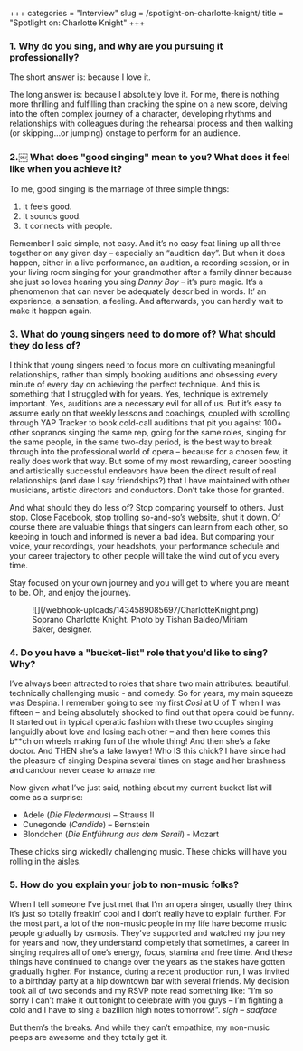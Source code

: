 +++
categories = "Interview"
slug = /spotlight-on-charlotte-knight/
title = "Spotlight on: Charlotte Knight"
+++

### 1. Why do you sing, and why are you pursuing it professionally?

The short answer is: because I love it. 

The long answer is: because I absolutely love it. For me, there is nothing more thrilling and fulfilling than cracking the spine on a new score, delving into the often complex journey of a character, developing rhythms and relationships with colleagues during the rehearsal process and then walking (or skipping...or jumping) onstage to perform for an audience.


### 2.￼ What does "good singing" mean to you? What does it feel like when you achieve it? 

To me, good singing is the marriage of three simple things:

1. It feels good.
2. It sounds good.
3. It connects with people.

Remember I said simple, not easy. And it’s no easy feat lining up all three together on any given day – especially an “audition day”. But when it does happen, either in a live performance, an audition, a recording session, or in your living room singing for your grandmother after a family dinner because she just so loves hearing you sing *Danny Boy* – it’s pure magic. It’s a phenomenon that can never be adequately described in words. It’ an experience, a sensation, a feeling. And afterwards, you can hardly wait to make it happen again.


### 3. What do young singers need to do more of? What should they do less of?

I think that young singers need to focus more on cultivating meaningful relationships, rather than simply booking auditions and obsessing every minute of every day on achieving the perfect technique. And this is something that I struggled with for years. Yes, technique is extremely important. Yes, auditions are a necessary evil for all of us. But it’s easy to assume early on that weekly lessons and coachings, coupled with scrolling through YAP Tracker to book cold-call auditions that pit you against 100+ other sopranos singing the same rep, going for the same roles, singing for the same people, in the same two-day period, is the best way to break through into the professional world of opera – because for a chosen few, it really does work that way. But some of my most rewarding, career boosting and artistically successful endeavors have been the direct result of real relationships (and dare I say friendships?) that I have maintained with other musicians, artistic directors and conductors. Don’t take those for granted.

And what should they do less of? Stop comparing yourself to others. Just stop. Close Facebook, stop trolling so-and-so’s website, shut it down. Of course there are valuable things that singers can learn from each other, so keeping in touch and informed is never a bad idea. But comparing your voice, your recordings, your headshots, your performance schedule and your career trajectory to other people will take the wind out of you every time.

Stay focused on your own journey and you will get to where you are meant to be. Oh, and enjoy the journey.

<figure data-type="image">
![](/webhook-uploads/1434589085697/CharlotteKnight.png)
<figcaption>Soprano Charlotte Knight. Photo by Tishan Baldeo/Miriam Baker, designer.</figcaption>
</figure>

### 4. Do you have a "bucket-list" role that you'd like to sing? Why?

I’ve always been attracted to roles that share two main attributes: beautiful, technically challenging music - and comedy. So for years, my main squeeze was Despina. I remember going to see my first *Così* at U of T when I was fifteen – and being absolutely shocked to find out that opera could be funny. It started out in typical operatic fashion with these two couples singing languidly about love and losing each other – and then here comes this b\*\*ch on wheels making fun of the whole thing! And then she’s a fake doctor. And THEN she’s a fake lawyer! Who IS this chick? I have since had the pleasure of singing Despina several times on stage and her brashness and candour never cease to amaze me.

Now given what I’ve just said, nothing about my current bucket list will come as a surprise:

- Adele (*Die Fledermaus*) – Strauss II
- Cunegonde (*Candide*) – Bernstein
- Blondchen (*Die Entführung aus dem Serail*) - Mozart

These chicks sing wickedly challenging music. These chicks will have you rolling in the aisles.

### 5. How do you explain your job to non-music folks?

When I tell someone I’ve just met that I’m an opera singer, usually they think it’s just so totally freakin’ cool and I don’t really have to explain further. For the most part, a lot of the non-music people in my life have become music people gradually by osmosis. They’ve supported and watched my journey for years and now, they understand completely that sometimes, a career in singing requires all of one’s energy, focus, stamina and free time. And these things have continued to change over the years as the stakes have gotten gradually higher. For instance, during a recent production run, I was invited to a birthday party at a hip downtown bar with several friends. My decision took all of two seconds and my RSVP note read something like: "I’m so sorry I can’t make it out tonight to celebrate with you guys – I’m fighting a cold and I have to sing a bazillion high notes tomorrow!”. *sigh – sadface*

But them’s the breaks. And while they can’t empathize, my non-music peeps are awesome and they totally get it.
